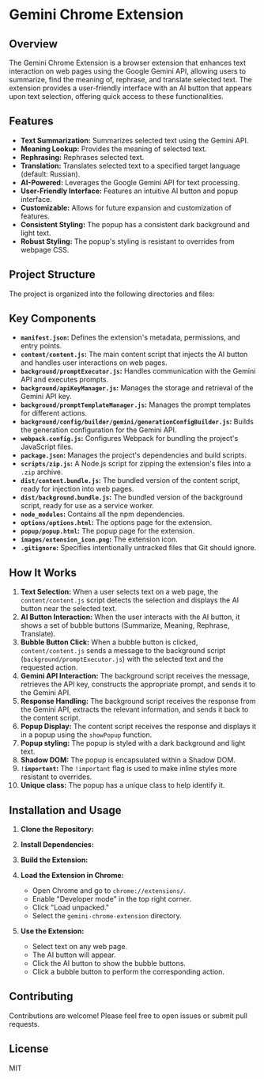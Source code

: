 # Gemini Chrome Extension

## Overview

The Gemini Chrome Extension is a browser extension that enhances text interaction on web pages using the Google Gemini API, allowing users to summarize, find the meaning of, rephrase, and translate selected text. The extension provides a user-friendly interface with an AI button that appears upon text selection, offering quick access to these functionalities.

## Features

-   **Text Summarization:** Summarizes selected text using the Gemini API.
-   **Meaning Lookup:** Provides the meaning of selected text.
-   **Rephrasing:** Rephrases selected text.
-   **Translation:** Translates selected text to a specified target language (default: Russian).
-   **AI-Powered:** Leverages the Google Gemini API for text processing.
-   **User-Friendly Interface:** Features an intuitive AI button and popup interface.
-   **Customizable:** Allows for future expansion and customization of features.
-   **Consistent Styling:** The popup has a consistent dark background and light text.
-   **Robust Styling:** The popup's styling is resistant to overrides from webpage CSS.

## Project Structure

The project is organized into the following directories and files:


## Key Components

-   **`manifest.json`:** Defines the extension's metadata, permissions, and entry points.
-   **`content/content.js`:**  The main content script that injects the AI button and handles user interactions on web pages.
-   **`background/promptExecutor.js`:**  Handles communication with the Gemini API and executes prompts.
-   **`background/apiKeyManager.js`:** Manages the storage and retrieval of the Gemini API key.
-   **`background/promptTemplateManager.js`:** Manages the prompt templates for different actions.
-   **`background/config/builder/gemini/generationConfigBuilder.js`:** Builds the generation configuration for the Gemini API.
-   **`webpack.config.js`:** Configures Webpack for bundling the project's JavaScript files.
-   **`package.json`:** Manages the project's dependencies and build scripts.
-   **`scripts/zip.js`:** A Node.js script for zipping the extension's files into a `.zip` archive.
-   **`dist/content.bundle.js`:** The bundled version of the content script, ready for injection into web pages.
-   **`dist/background.bundle.js`:** The bundled version of the background script, ready for use as a service worker.
- **`node_modules`:** Contains all the npm dependencies.
- **`options/options.html`:** The options page for the extension.
- **`popup/popup.html`:** The popup page for the extension.
- **`images/extension_icon.png`:** The extension icon.
- **`.gitignore`:** Specifies intentionally untracked files that Git should ignore.

## How It Works

1.  **Text Selection:** When a user selects text on a web page, the `content/content.js` script detects the selection and displays the AI button near the selected text.
2.  **AI Button Interaction:** When the user interacts with the AI button, it shows a set of bubble buttons (Summarize, Meaning, Rephrase, Translate).
3.  **Bubble Button Click:** When a bubble button is clicked, `content/content.js` sends a message to the background script (`background/promptExecutor.js`) with the selected text and the requested action.
4.  **Gemini API Interaction:** The background script receives the message, retrieves the API key, constructs the appropriate prompt, and sends it to the Gemini API.
5.  **Response Handling:** The background script receives the response from the Gemini API, extracts the relevant information, and sends it back to the content script.
6.  **Popup Display:** The content script receives the response and displays it in a popup using the `showPopup` function.
7. **Popup styling:** The popup is styled with a dark background and light text.
8. **Shadow DOM:** The popup is encapsulated within a Shadow DOM.
9. **`!important`:** The `!important` flag is used to make inline styles more resistant to overrides.
10. **Unique class:** The popup has a unique class to help identify it.

## Installation and Usage

1.  **Clone the Repository:**
2.  **Install Dependencies:**
3.  **Build the Extension:**
4.  **Load the Extension in Chrome:**

    -   Open Chrome and go to `chrome://extensions/`.
    -   Enable "Developer mode" in the top right corner.
    -   Click "Load unpacked."
    -   Select the `gemini-chrome-extension` directory.

5.  **Use the Extension:**

    -   Select text on any web page.
    -   The AI button will appear.
    -   Click the AI button to show the bubble buttons.
    -   Click a bubble button to perform the corresponding action.

## Contributing

Contributions are welcome! Please feel free to open issues or submit pull requests.

## License

MIT